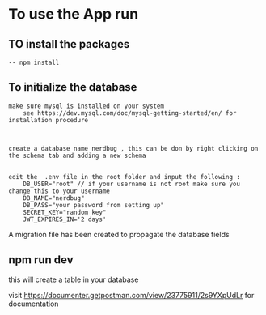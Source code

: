 # To use the App run

## TO install the packages

    -- npm install

## To initialize the database

    make sure mysql is installed on your system
        see https://dev.mysql.com/doc/mysql-getting-started/en/ for installation procedure



    create a database name nerdbug , this can be don by right clicking on the schema tab and adding a new schema


    edit the  .env file in the root folder and input the following :
        DB_USER="root" // if your username is not root make sure you change this to your username
        DB_NAME="nerdbug"
        DB_PASS="your password from setting up"
        SECRET_KEY="random key"
        JWT_EXPIRES_IN='2 days'

A migration file has been created to propagate the database fields

## npm run dev

this will create a table in your database

visit https://documenter.getpostman.com/view/23775911/2s9YXpUdLr for documentation
